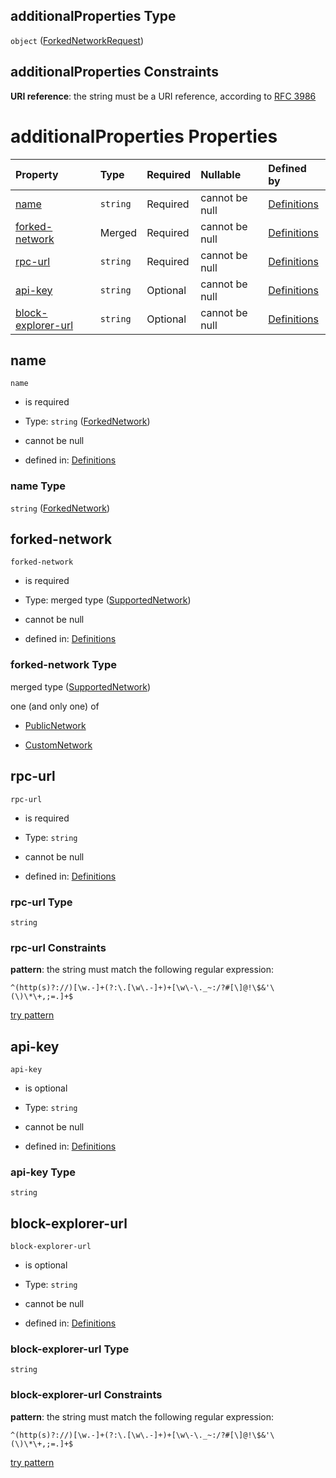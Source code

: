 ## additionalProperties Type

`object` ([ForkedNetworkRequest](definitions-definitions-forkednetworkrequest.md))

## additionalProperties Constraints

**URI reference**: the string must be a URI reference, according to [RFC 3986](https://tools.ietf.org/html/rfc3986 "check the specification")

# additionalProperties Properties

| Property                                  | Type     | Required | Nullable       | Defined by                                                                                                                                                                               |
| :---------------------------------------- | :------- | :------- | :------------- | :--------------------------------------------------------------------------------------------------------------------------------------------------------------------------------------- |
| [name](#name)                             | `string` | Required | cannot be null | [Definitions](definitions-definitions-forkednetwork.md "definitions.schema.json#/definitions/forked-network-request/properties/name")                                                    |
| [forked-network](#forked-network)         | Merged   | Required | cannot be null | [Definitions](definitions-definitions-supportednetwork.md "definitions.schema.json#/definitions/forked-network-request/properties/forked-network")                                       |
| [rpc-url](#rpc-url)                       | `string` | Required | cannot be null | [Definitions](definitions-definitions-forkednetworkrequest-properties-rpc-url.md "definitions.schema.json#/definitions/forked-network-request/properties/rpc-url")                       |
| [api-key](#api-key)                       | `string` | Optional | cannot be null | [Definitions](definitions-definitions-forkednetworkrequest-properties-api-key.md "definitions.schema.json#/definitions/forked-network-request/properties/api-key")                       |
| [block-explorer-url](#block-explorer-url) | `string` | Optional | cannot be null | [Definitions](definitions-definitions-forkednetworkrequest-properties-block-explorer-url.md "definitions.schema.json#/definitions/forked-network-request/properties/block-explorer-url") |

## name



`name`

*   is required

*   Type: `string` ([ForkedNetwork](definitions-definitions-forkednetwork.md))

*   cannot be null

*   defined in: [Definitions](definitions-definitions-forkednetwork.md "definitions.schema.json#/definitions/forked-network-request/properties/name")

### name Type

`string` ([ForkedNetwork](definitions-definitions-forkednetwork.md))

## forked-network



`forked-network`

*   is required

*   Type: merged type ([SupportedNetwork](definitions-definitions-supportednetwork.md))

*   cannot be null

*   defined in: [Definitions](definitions-definitions-supportednetwork.md "definitions.schema.json#/definitions/forked-network-request/properties/forked-network")

### forked-network Type

merged type ([SupportedNetwork](definitions-definitions-supportednetwork.md))

one (and only one) of

*   [PublicNetwork](definitions-definitions-publicnetwork.md "check type definition")

*   [CustomNetwork](definitions-definitions-customnetwork.md "check type definition")

## rpc-url



`rpc-url`

*   is required

*   Type: `string`

*   cannot be null

*   defined in: [Definitions](definitions-definitions-forkednetworkrequest-properties-rpc-url.md "definitions.schema.json#/definitions/forked-network-request/properties/rpc-url")

### rpc-url Type

`string`

### rpc-url Constraints

**pattern**: the string must match the following regular expression:&#x20;

```regexp
^(http(s)?://)[\w.-]+(?:\.[\w\.-]+)+[\w\-\._~:/?#[\]@!\$&'\(\)\*\+,;=.]+$
```

[try pattern](https://regexr.com/?expression=%5E\(http\(s\)%3F%3A%2F%2F\)%5B%5Cw.-%5D%2B\(%3F%3A%5C.%5B%5Cw%5C.-%5D%2B\)%2B%5B%5Cw%5C-%5C._~%3A%2F%3F%23%5B%5C%5D%40!%5C%24%26'%5C\(%5C\)%5C*%5C%2B%2C%3B%3D.%5D%2B%24 "try regular expression with regexr.com")

## api-key



`api-key`

*   is optional

*   Type: `string`

*   cannot be null

*   defined in: [Definitions](definitions-definitions-forkednetworkrequest-properties-api-key.md "definitions.schema.json#/definitions/forked-network-request/properties/api-key")

### api-key Type

`string`

## block-explorer-url



`block-explorer-url`

*   is optional

*   Type: `string`

*   cannot be null

*   defined in: [Definitions](definitions-definitions-forkednetworkrequest-properties-block-explorer-url.md "definitions.schema.json#/definitions/forked-network-request/properties/block-explorer-url")

### block-explorer-url Type

`string`

### block-explorer-url Constraints

**pattern**: the string must match the following regular expression:&#x20;

```regexp
^(http(s)?://)[\w.-]+(?:\.[\w\.-]+)+[\w\-\._~:/?#[\]@!\$&'\(\)\*\+,;=.]+$
```

[try pattern](https://regexr.com/?expression=%5E\(http\(s\)%3F%3A%2F%2F\)%5B%5Cw.-%5D%2B\(%3F%3A%5C.%5B%5Cw%5C.-%5D%2B\)%2B%5B%5Cw%5C-%5C._~%3A%2F%3F%23%5B%5C%5D%40!%5C%24%26'%5C\(%5C\)%5C*%5C%2B%2C%3B%3D.%5D%2B%24 "try regular expression with regexr.com")
